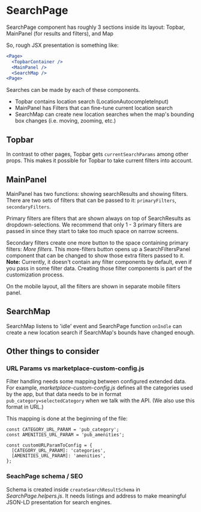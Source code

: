 # SearchPage

SearchPage component has roughly 3 sections inside its layout: Topbar, MainPanel (for results and
filters), and Map

So, rough JSX presentation is something like:

```jsx
<Page>
  <TopbarContainer />
  <MainPanel />
  <SearchMap />
<Page>
```

Searches can be made by each of these components.

* Topbar contains location search (LocationAutocompleteInput)
* MainPanel has Filters that can fine-tune current location search
* SearchMap can create new location searches when the map's bounding box changes (i.e. moving,
  zooming, etc.)

## Topbar

In contrast to other pages, Topbar gets `currentSearchParams` among other props. This makes it
possible for Topbar to take current filters into account.

## MainPanel

MainPanel has two functions: showing searchResults and showing filters. There are two sets of
filters that can be passed to it: `primaryFilters`, `secondaryFilters`.

Primary filters are filters that are shown always on top of SearchResults as dropdown-selections. We
recommend that only 1 - 3 primary filters are passed in since they start to take too much space on
narrow screens.

Secondary filters create one more button to the space containing primary filters: _More filters_.
This more-filters button opens up a SearchFiltersPanel component that can be changed to show those
extra filters passed to it. **Note:** Currently, it doesn't contain any filter components by
default, even if you pass in some filter data. Creating those filter components is part of the
customization process.

On the mobile layout, all the filters are shown in separate mobile filters panel.

## SearchMap

SearchMap listens to 'idle' event and SearchPage function `onIndle` can create a new location search
if SearchMap's bounds have changed enough.

## Other things to consider

### URL Params vs marketplace-custom-config.js

Filter handling needs some mapping between configured extended data. For example,
_marketplace-custom-config.js_ defines all the categories used by the app, but that data needs to be
in format `pub_category=selectedCategory` when we talk with the API. (We also use this format in
URL.)

This mapping is done at the beginning of the file:

```
const CATEGORY_URL_PARAM = 'pub_category';
const AMENITIES_URL_PARAM = 'pub_amenities';

const customURLParamToConfig = {
  [CATEGORY_URL_PARAM]: 'categories',
  [AMENITIES_URL_PARAM]: 'amenities',
};
```

### SeachPage schema / SEO

Schema is created inside `createSearchResultSchema` in _SearchPage.helpers.js_. It needs listings
and address to make meaningful JSON-LD presentation for search engines.
